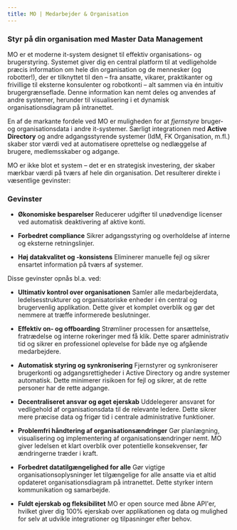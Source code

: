 ```yaml
---
title: MO | Medarbejder & Organisation
---
```


### Styr på din organisation med Master Data Management

MO er et moderne it-system designet til effektiv organisations- og brugerstyring. Systemet giver dig en central platform til at vedligeholde præcis information om hele din organisation og de mennesker (og robotter!), der er tilknyttet til den – fra ansatte, vikarer, praktikanter og frivillige til eksterne konsulenter og robotkonti – alt sammen via én intuitiv brugergrænseflade. Denne information kan nemt deles og anvendes af andre systemer, herunder til visualisering i et dynamisk organisationsdiagram på intranettet.

En af de markante fordele ved MO er muligheden for at _fjernstyre_ bruger- og organisationsdata i andre it-systemer. Særligt integrationen med **Active Directory** og andre adgangsstyrende systemer (IdM, FK Organisation, m.fl.) skaber stor værdi ved at automatisere oprettelse og nedlæggelse af brugere, medlemsskaber og adgange.

MO er ikke blot et system – det er en strategisk investering, der skaber mærkbar værdi på tværs af hele din organisation. Det resulterer direkte i væsentlige gevinster:

### Gevinster

- **Økonomiske besparelser**
  Reducerer udgifter til unødvendige licenser ved automatisk deaktivering af aktive konti.

- **Forbedret compliance**
  Sikrer adgangsstyring og overholdelse af interne og eksterne retningslinjer.

- **Høj datakvalitet og -konsistens**
  Eliminerer manuelle fejl og sikrer ensartet information på tværs af systemer.

Disse gevinster opnås bl.a. ved:

- **Ultimativ kontrol over organisationen**
  Samler alle medarbejderdata, ledelsesstrukturer og organisatoriske enheder i én central og brugervenlig applikation. Dette giver et komplet overblik og gør det nemmere at træffe informerede beslutninger.

- **Effektiv on- og offboarding**
  Strømliner processen for ansættelse, fratrædelse og interne rokeringer med få klik. Dette sparer administrativ tid og sikrer en professionel oplevelse for både nye og afgående medarbejdere.

- **Automatisk styring og synkronisering**
  Fjernstyrer og synkroniserer brugerkonti og adgangsrettigheder i Active Directory og andre systemer automatisk. Dette minimerer risikoen for fejl og sikrer, at de rette personer har de rette adgange.

- **Decentraliseret ansvar og øget ejerskab**
  Uddelegerer ansvaret for vedligehold af organisationsdata til de relevante ledere. Dette sikrer mere præcise data og frigør tid i centrale administrative funktioner.

- **Problemfri håndtering af organisationsændringer**
  Gør planlægning, visualisering og implementering af organisationsændringer nemt. MO giver ledelsen et klart overblik over potentielle konsekvenser, før ændringerne træder i kraft.

- **Forbedret datatilgængelighed for alle**
  Gør vigtige organisationsoplysninger let tilgængelige for alle ansatte via et altid opdateret organisationsdiagram på intranettet. Dette styrker intern kommunikation og samarbejde.

- **Fuldt ejerskab og fleksibilitet**
  MO er open source med åbne API'er, hvilket giver dig 100% ejerskab over applikationen og data og mulighed for selv at udvikle integrationer og tilpasninger efter behov.
